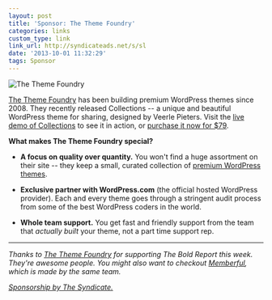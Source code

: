 ```yaml
---
layout: post
title: 'Sponsor: The Theme Foundry'
categories: links
custom_type: link
link_url: http://syndicateads.net/s/sl
date: '2013-10-01 11:32:29'
tags: Sponsor
---
```

![The Theme Foundry](http://syndicateads.net/cms/images/collections-theme-by-the-theme-foundry.jpg)

[The Theme Foundry](http://thethemefoundry.com/) has been building premium WordPress themes since 2008. They recently released Collections -- a unique and beautiful WordPress theme for sharing, designed by Veerle Pieters. Visit the [live demo of Collections](http://demo.thethemefoundry.com/collections-theme/) to see it in action, or [purchase it now for $79](http://thethemefoundry.com/wordpress/collections/).

**What makes The Theme Foundry special?**

- **A focus on quality over quantity.** You won't find a huge assortment on their site -- they keep a small, curated collection of [premium WordPress themes](http://thethemefoundry.com/wordpress/).

- **Exclusive partner with WordPress.com** (the official hosted WordPress provider). Each and every theme goes through a stringent audit process from some of the best WordPress coders in the world.

- **Whole team support.** You get fast and friendly support from the team that *actually built* your theme, not a part time support rep.

---
*Thanks to [The Theme Foundry](http://syndicateads.net/s/sl) for supporting The Bold Report this week. They're awesome people. You might also want to checkout [Memberful](http://memberful.com/), which is made by the same team.*

*[Sponsorship by The Syndicate.](http://syndicateads.net/)*
